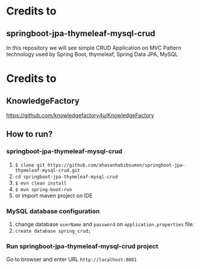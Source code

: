 # Credits to 
## springboot-jpa-thymeleaf-mysql-crud
In this repository we will see simple CRUD Application on MVC Pattern technology used by Spring Boot, thymeleaf, Spring Data JPA, MySQL

# Credits to
## KnowledgeFactory
https://github.com/knowledgefactory4u/KnowledgeFactory

## How to run?

### springboot-jpa-thymeleaf-mysql-crud
1. `$ clone git https://github.com/ahasanhabibsumon/springboot-jpa-thymeleaf-mysql-crud.git`
2. `cd springboot-jpa-thymeleaf-mysql-crud`
3. `$ mvn clean install`
4. `$ mvn spring-boot:run` 
5. or import maven project on IDE 

### MySQL database configuration

1. change database `userName` and `password` on `application.properties` file.
2. `create database spring_crud;`

### Run springboot-jpa-thymeleaf-mysql-crud project
Go to browser and enter URL `http://localhost:8081`
